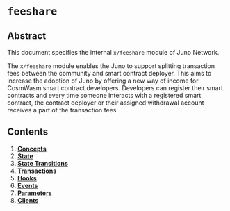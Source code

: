 <!--
order: 0
title: "FeeShare Overview"
parent:
  title: "feeshare"
-->

# `feeshare`

## Abstract

This document specifies the internal `x/feeshare` module of Juno Network.

The `x/feeshare` module enables the Juno to support splitting transaction fees
between the community and smart contract deployer. This aims to increase the
adoption of Juno by offering a new way of income for CosmWasm smart contract
developers. Developers can register their smart contracts and every time someone
interacts with a registered smart contract, the contract deployer or their
assigned withdrawal account receives a part of the transaction fees.

## Contents

1.  **[Concepts](01_concepts.md)**
2.  **[State](02_state.md)**
3.  **[State Transitions](03_state_transitions.md)**
4.  **[Transactions](04_transactions.md)**
5.  **[Hooks](05_hooks.md)**
6.  **[Events](06_events.md)**
7.  **[Parameters](07_parameters.md)**
8.  **[Clients](08_clients.md)**
